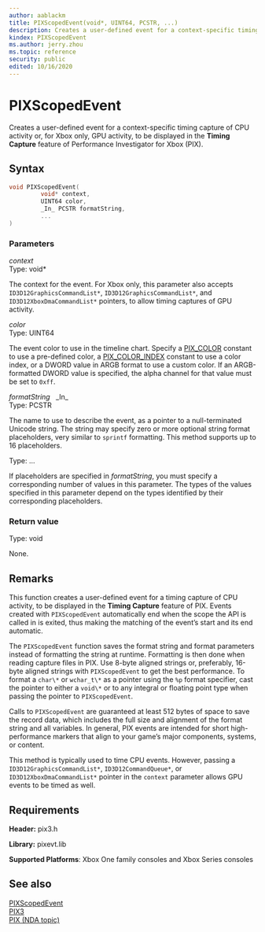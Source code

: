```yaml
---
author: aablackm
title: PIXScopedEvent(void*, UINT64, PCSTR, ...)
description: Creates a user-defined event for a context-specific timing capture of CPU activity or, for Xbox only, GPU activity, to be displayed in the **Timing Capture** feature of Performance Investigator for Xbox (PIX).
kindex: PIXScopedEvent
ms.author: jerry.zhou
ms.topic: reference
security: public
edited: 10/16/2020
---
```


# PIXScopedEvent
  
Creates a user-defined event for a context-specific timing capture of CPU activity or, for Xbox only, GPU activity, to be displayed in the **Timing Capture** feature of Performance Investigator for Xbox (PIX).  
  
<a id="syntaxSection"></a>
  
## Syntax
  
```cpp
void PIXScopedEvent(
         void* context,
         UINT64 color,
         _In_ PCSTR formatString,
         ...
)
```
  
<a id="parametersSection"></a>
  
### Parameters
  
*context* &nbsp;&nbsp;  
Type: void\*  
  
The context for the event. For Xbox only, this parameter also accepts `ID3D12GraphicsCommandList*`, `ID3D12GraphicsCommandList*`, and `ID3D12XboxDmaCommandList*` pointers, to allow timing captures of GPU activity.  
  
*color* &nbsp;&nbsp;  
Type: UINT64  
  
The event color to use in the timeline chart. Specify a [PIX_COLOR](pix_color.md) constant to use a pre-defined color, a [PIX_COLOR_INDEX](pix_color_index.md) constant to use a color index, or a DWORD value in ARGB format to use a custom color. If an ARGB-formatted DWORD value is specified, the alpha channel for that value must be set to `0xff`.  
  
*formatString* &nbsp;&nbsp;\_In\_  
Type: PCSTR  
  
The name to use to describe the event, as a pointer to a null-terminated Unicode string. The string may specify zero or more optional string format placeholders, very similar to `sprintf` formatting. This method supports up to 16 placeholders.  
  
Type: ...  
  
If placeholders are specified in *formatString*, you must specify a corresponding number of values in this parameter. The types of the values specified in this parameter depend on the types identified by their corresponding placeholders.  
  
<a id="retvalSection"></a>
  
### Return value
  
Type: void  
  
None.
  
<a id="remarksSection"></a>
  
## Remarks
  
This function creates a user-defined event for a timing capture of CPU activity, to be displayed in the **Timing Capture** feature of PIX. Events created with `PIXScopedEvent` automatically end when the scope the API is called in is exited, thus making the matching of the event’s start and its end automatic.  
  
The `PIXScopedEvent` function saves the format string and format parameters instead of formatting the string at runtime. Formatting is then done when reading capture files in PIX. Use 8-byte aligned strings or, preferably, 16-byte aligned strings with `PIXScopedEvent` to get the best performance. To format a `char\*` or `wchar_t\*` as a pointer using the `%p` format specifier, cast the pointer to either a `void\*` or to any integral or floating point type when passing the pointer to `PIXScopedEvent`.  
  
Calls to `PIXScopedEvent` are guaranteed at least 512 bytes of space to save the record data, which includes the full size and alignment of the format string and all variables. In general, PIX events are intended for short high-performance markers that align to your game’s major components, systems, or content.  
  
This method is typically used to time CPU events. However, passing a `ID3D12GraphicsCommandList*`, `ID3D12CommandQueue*`, or `ID3D12XboxDmaCommandList*` pointer in the `context` parameter allows GPU events to be timed as well.  
  
<a id="remarksSection"></a>
  
## Requirements
  
**Header:** pix3.h  
  
**Library:** pixevt.lib  
  
**Supported Platforms**: Xbox One family consoles and Xbox Series consoles  
  
<a id="seealsoSection"></a>
  
## See also
  
[PIXScopedEvent](pixscopedevent-overloads.md)  
[PIX3](../pix3_members.md)  
[PIX (NDA topic)](../../../../tools-console/xbox-tools-and-apis/pix/pix.md)  
  
